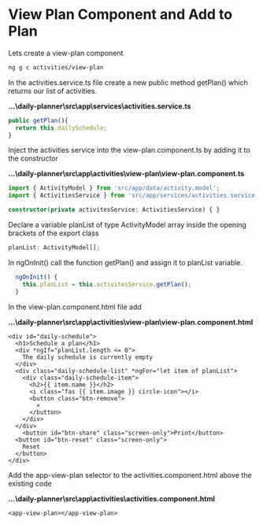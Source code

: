 # View Plan Component and Add to Plan

Lets create a view-plan component

```bash
ng g c activities/view-plan
```

In the activities.service.ts file create a new public method getPlan\(\) which returns our list of activities.

**...\daily-planner\src\app\services\activities.service.ts**

```typescript
public getPlan(){
  return this.dailySchedule;
}
```

Inject the activities service into the view-plan.component.ts by adding it to the constructor

**...\daily-planner\src\app\activities\view-plan\view-plan.component.ts**

```typescript
import { ActivityModel } from 'src/app/data/activity.model';
import { ActivitiesService } from 'src/app/services/activities.service';
```

```typescript
constructor(private activitesService: ActivitiesService) { }
```

Declare a variable planList of type ActivityModel array inside the opening brackets of the export class

```typescript
planList: ActivityModel[];
```

In ngOnInit\(\) call the function getPlan\(\) and assign it to planList variable.

```typescript
  ngOnInit() {
    this.planList = this.activitesService.getPlan();
  }
```

In the view-plan.component.html file add

**...\daily-planner\src\app\activities\view-plan\view-plan.component.html** 

```markup
<div id="daily-schedule">
  <h1>Schedule a plan</h1>
  <div *ngIf="planList.length <= 0">
    The daily schedule is currently empty
  </div>
  <div class="daily-schedule-list" *ngFor="let item of planList">
    <div class="daily-schedule-item">
      <h2>{{ item.name }}</h2>
      <i class="fas {{ item.image }} circle-icon"></i>
      <button class="btn-remove">
        ×
      </button>
    </div>
  </div>
    <button id="btn-share" class="screen-only">Print</button>
  <button id="btn-reset" class="screen-only">
    Reset
  </button>
</div>
```

Add the app-view-plan selector to the activities.component.html above the existing code

**...\daily-planner\src\app\activities\activities.component.html**

```markup
<app-view-plan></app-view-plan>
```

